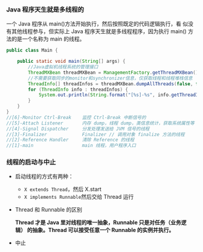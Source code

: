 ### Java 程序天生就是多线程的

一个 Java 程序从 main()方法开始执行，然后按照既定的代码逻辑执行，看 似没有其他线程参与，但实际上 Java 程序天生就是多线程程序，因为执行 main() 方法的是一个名称为 main 的线程。

```java
public class Main {

    public static void main(String[] args) {
        //Java虚拟机线程系统的管理接口
        ThreadMXBean threadMXBean = ManagementFactory.getThreadMXBean();
        //不需要获取同步的monitor和synchronizer信息，仅获取线程和线程堆栈信息
        ThreadInfo[] threadInfos = threadMXBean.dumpAllThreads(false, false);
        for (ThreadInfo info : threadInfos) {
            System.out.println(String.format("[%s]-%s", info.getThreadId(), info.getThreadName()));
        }
    }
}
//[6]-Monitor Ctrl-Break    监控 Ctrl-Break 中断信号的
//[5]-Attach Listener       内存 dump，线程 dump，类信息统计，获取系统属性等
//[4]-Signal Dispatcher     分发处理发送给 JVM 信号的线程
//[3]-Finalizer             Finalizer // 调用对象 finalize 方法的线程
//[2]-Reference Handler     清除 Reference 的线程
//[1]-main                  main 线程，用户程序入口

```

### 线程的启动与中止

- 启动线程的方式有两种：
  - `X extends Thread`，然后 X.start
  - `X implements Runnable`然后交给 Thread 运行

- Thread 和 Runnable 的区别

  **Thread 才是 Java 里对线程的唯一抽象，Runnable 只是对任务（业务逻辑） 的抽象。Thread 可以接受任意一个 Runnable 的实例并执行。**

- 中止

